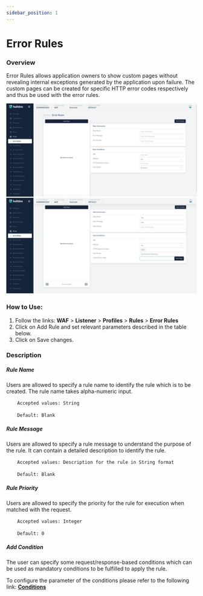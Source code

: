 ```yaml
---
sidebar_position: 1
---
```

# Error Rules
### Overview
Error Rules allows application owners to show custom pages without revealing internal exceptions generated by the application upon failure. The custom pages can be created for specific HTTP error codes respectively and thus be used with the error rules.

![Error Page](/img/waf/v7/docs/errorrules.png)
![Error Page](/img/waf/v7/docs/errorrule1.png)

### How to Use:
1. Follow the links: **WAF** > **Listener** > **Profiles** > **Rules** > **Error Rules**
2. Click on Add Rule and set relevant parameters described in the table below.
3. Click on Save changes.

### Description

##### **Rule Name**
Users are allowed to specify a rule name to identify the rule which is to be created. The rule name takes alpha-numeric input.

```
    Accepted values: String

    Default: Blank  
```


##### **Rule Message**
Users are allowed to specify a rule message to understand the purpose of the rule. It can contain a detailed description to identify the rule.

```
    Accepted values: Description for the rule in String format

    Default: Blank
```
    
##### **Rule Priority**
Users are allowed to specify the priority for the rule for execution when matched with the request.

```
    Accepted values: Integer

    Default: 0
```


##### **Add Condition**

The user can specify some request/response-based conditions which can be used as mandatory conditions to be fulfilled to apply the rule.

To configure the parameter of the conditions please refer to the following link: [**Conditions**](/v7/enterprise/waf/listener/profiles/rules/conditions)
